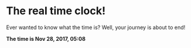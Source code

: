 # The real time clock!

Ever wanted to know what the time is? Well, your journey is about to end!

**The time is Nov 28, 2017, 05:08**